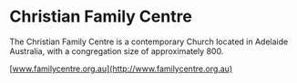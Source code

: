 # Christian Family Centre

The Christian Family Centre is a contemporary Church located in Adelaide Australia, with a congregation size of approximately 800.

[www.familycentre.org.au](http://www.familycentre.org.au)